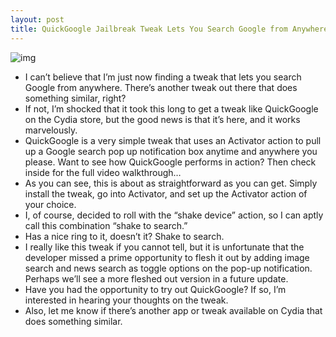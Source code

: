 ```yaml
---
layout: post
title: QuickGoogle Jailbreak Tweak Lets You Search Google from Anywhere
---
```

![img](http://media.idownloadblog.com/wp-content/uploads/2011/06/QuickGoogle-e1308169574694.png)
* I can’t believe that I’m just now finding a tweak that lets you search Google from anywhere. There’s another tweak out there that does something similar, right?
* If not, I’m shocked that it took this long to get a tweak like QuickGoogle on the Cydia store, but the good news is that it’s here, and it works marvelously.
* QuickGoogle is a very simple tweak that uses an Activator action to pull up a Google search pop up notification box anytime and anywhere you please. Want to see how QuickGoogle performs in action? Then check inside for the full video walkthrough…
* As you can see, this is about as straightforward as you can get. Simply install the tweak, go into Activator, and set up the Activator action of your choice.
* I, of course, decided to roll with the “shake device” action, so I can aptly call this combination “shake to search.”
* Has a nice ring to it, doesn’t it? Shake to search.
* I really like this tweak if you cannot tell, but it is unfortunate that the developer missed a prime opportunity to flesh it out by adding image search and news search as toggle options on the pop-up notification. Perhaps we’ll see a more fleshed out version in a future update.
* Have you had the opportunity to try out QuickGoogle? If so, I’m interested in hearing your thoughts on the tweak.
* Also, let me know if there’s another app or tweak available on Cydia that does something similar.

